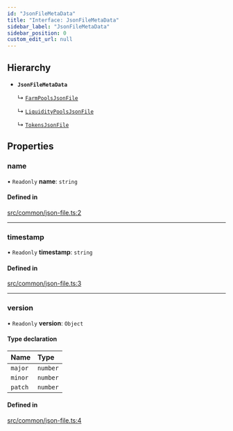 ```yaml
---
id: "JsonFileMetaData"
title: "Interface: JsonFileMetaData"
sidebar_label: "JsonFileMetaData"
sidebar_position: 0
custom_edit_url: null
---
```


## Hierarchy

- **`JsonFileMetaData`**

  ↳ [`FarmPoolsJsonFile`](FarmPoolsJsonFile.md)

  ↳ [`LiquidityPoolsJsonFile`](LiquidityPoolsJsonFile.md)

  ↳ [`TokensJsonFile`](TokensJsonFile.md)

## Properties

### name

• `Readonly` **name**: `string`

#### Defined in

[src/common/json-file.ts:2](https://github.com/alpha-defi/raydium-sdk/blob/4217474/src/common/json-file.ts#L2)

___

### timestamp

• `Readonly` **timestamp**: `string`

#### Defined in

[src/common/json-file.ts:3](https://github.com/alpha-defi/raydium-sdk/blob/4217474/src/common/json-file.ts#L3)

___

### version

• `Readonly` **version**: `Object`

#### Type declaration

| Name | Type |
| :------ | :------ |
| `major` | `number` |
| `minor` | `number` |
| `patch` | `number` |

#### Defined in

[src/common/json-file.ts:4](https://github.com/alpha-defi/raydium-sdk/blob/4217474/src/common/json-file.ts#L4)
